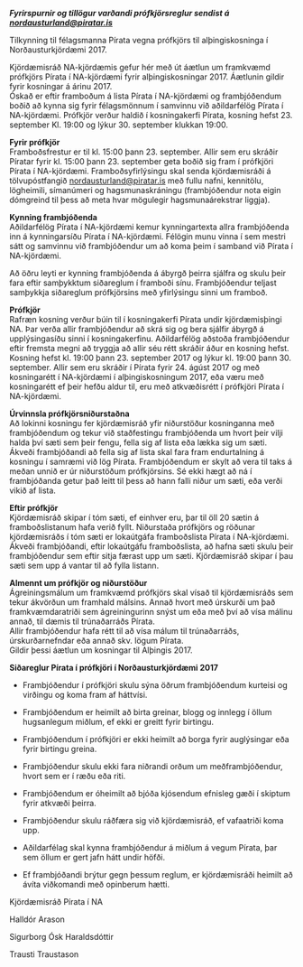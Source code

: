 ***Fyrirspurnir og tillögur varðandi prófkjörsreglur sendist á nordausturland@piratar.is***

Tilkynning til félagsmanna Pírata vegna prófkjörs til alþingiskosninga í
Norðausturkjördæmi 2017.

Kjördæmisráð NA-kjördæmis gefur hér með út áætlun um framkvæmd prófkjörs Pírata
í NA-kjördæmi fyrir alþingiskosningar 2017. Áætlunin gildir fyrir kosningar á
árinu 2017.  
Óskað er eftir framboðum á lista Pírata í NA-kjördæmi og frambjóðendum boðið að
kynna sig fyrir félagsmönnum í samvinnu við aðildarfélög Pírata í NA-kjördæmi.
Prófkjör verður haldið í kosningakerfi Pírata, kosning hefst 23. september Kl.
19:00 og lýkur 30. september klukkan 19:00.

**Fyrir prófkjör**  
Framboðsfrestur er til kl. 15:00 þann 23. september. Allir sem eru skráðir
Píratar fyrir kl. 15:00 þann 23. september geta boðið sig fram í prófkjöri
Pírata í NA-kjördæmi. Framboðsyfirlýsingu skal senda kjördæmisráði á
tölvupóstfangið <nordausturland@piratar.is> með fullu nafni, kennitölu,
lögheimili, símanúmeri og hagsmunaskráningu (frambjóðendur nota eigin dómgreind
til þess að meta hvar mögulegir hagsmunaárekstrar liggja).

**Kynning frambjóðenda**  
Aðildarfélög Pírata í NA-kjördæmi kemur kynningartexta allra frambjóðenda inn á
kynningarsíðu Pírata í NA-kjördæmi. Félögin munu vinna í sem mestri sátt og
samvinnu við frambjóðendur um að koma þeim í samband við Pírata í NA-kjördæmi.

Að öðru leyti er kynning frambjóðenda á ábyrgð þeirra sjálfra og skulu þeir fara
eftir samþykktum siðareglum í framboði sínu. Frambjóðendur teljast samþykkja
siðareglum prófkjörsins með yfirlýsingu sinni um framboð.

**Prófkjör**  
Rafræn kosning verður búin til í kosningakerfi Pírata undir kjördæmisþingi NA.
Þar verða allir frambjóðendur að skrá sig og bera sjálfir ábyrgð á
upplýsingasíðu sinni í kosningakerfinu. Aðildarfélög aðstoða frambjóðendur eftir
fremsta megni að tryggja að allir séu rétt skráðir áður en kosning hefst.
Kosning hefst kl. 19:00 þann 23. september 2017 og lýkur kl. 19:00 þann 30.
september. Allir sem eru skráðir í Pírata fyrir 24. ágúst 2017 og með
kosningarétt í NA-kjördæmi í alþingiskosningum 2017, eða væru með kosningarétt
ef þeir hefðu aldur til, eru með atkvæðisrétt í prófkjöri Pírata í NA-kjördæmi.

**Úrvinnsla prófkjörsniðurstaðna**  
Að lokinni kosningu fer kjördæmisráð yfir niðurstöður kosninganna með
frambjóðendum og tekur við staðfestingu frambjóðenda um hvort þeir vilji halda
því sæti sem þeir fengu, fella sig af lista eða lækka sig um sæti. Ákveði
frambjóðandi að fella sig af lista skal fara fram endurtalning á kosningu í
samræmi við lög Pírata. Frambjóðendum er skylt að vera til taks á meðan unnið er
úr niðurstöðum prófkjörsins. Sé ekki hægt að ná í frambjóðanda getur það leitt
til þess að hann falli niður um sæti, eða verði vikið af lista.

**Eftir prófkjör**  
Kjördæmisráð skipar í tóm sæti, ef einhver eru, þar til öll 20 sætin á
framboðslistanum hafa verið fyllt. Niðurstaða prófkjörs og röðunar kjördæmisráðs
í tóm sæti er lokaútgáfa framboðslista Pírata í NA-kjördæmi. Ákveði
frambjóðandi, eftir lokaútgáfu framboðslista, að hafna sæti skulu þeir
frambjóðendur sem eftir sitja færast upp um sæti. Kjördæmisráð skipar í þau sæti
sem upp á vantar til að fylla listann.

**Almennt um prófkjör og niðurstöður**  
Ágreiningsmálum um framkvæmd prófkjörs skal vísað til kjördæmisráðs sem tekur
ákvörðun um framhald málsins. Annað hvort með úrskurði um það framkvæmdaratriði
sem ágreiningurinn snýst um eða með því að vísa málinu annað, til dæmis til
trúnaðarráðs Pírata.  
Allir frambjóðendur hafa rétt til að vísa málum til trúnaðarráðs,
úrskurðarnefndar eða annað skv. lögum Pírata.  
Gildir þessi áætlun um kosningar til Alþingis 2017.

**Siðareglur Pírata í prófkjöri í Norðausturkjördæmi 2017**

-   Frambjóðendur í prófkjöri skulu sýna öðrum frambjóðendum kurteisi og
    virðingu og koma fram af háttvísi.

-   Frambjóðendum er heimilt að birta greinar, blogg og innlegg í öllum
    hugsanlegum miðlum, ef ekki er greitt fyrir birtingu.

-   Frambjóðendum í prófkjöri er ekki heimilt að borga fyrir auglýsingar eða
    fyrir birtingu greina.

-   Frambjóðendur skulu ekki fara niðrandi orðum um meðframbjóðendur, hvort sem
    er í ræðu eða riti.

-   Frambjóðendum er óheimilt að bjóða kjósendum efnisleg gæði í skiptum fyrir
    atkvæði þeirra.

-   Frambjóðendur skulu ráðfæra sig við kjördæmisráð, ef vafaatriði koma upp.

-   Aðildarfélag skal kynna frambjóðendur á miðlum á vegum Pírata, þar sem öllum
    er gert jafn hátt undir höfði.

-   Ef frambjóðandi brýtur gegn þessum reglum, er kjördæmisráði heimilt að ávíta
    viðkomandi með opinberum hætti.

Kjördæmisráð Pírata í NA

Halldór Arason

Sigurborg Ósk Haraldsdóttir

Trausti Traustason
